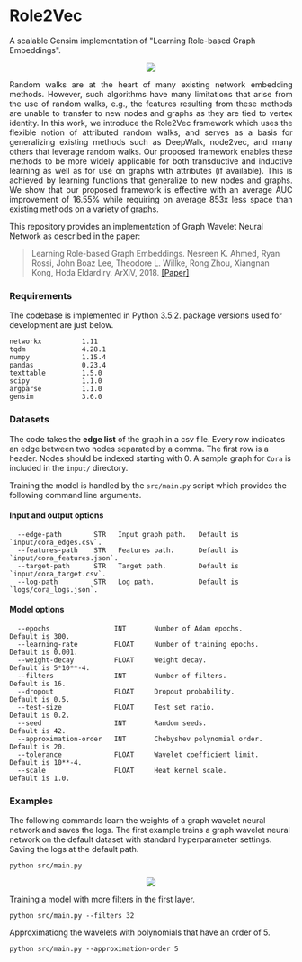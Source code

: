 Role2Vec
============================================
A scalable Gensim implementation of "Learning Role-based Graph Embeddings".
<div style="text-align:center"><img src ="gwnn.jpg" ,width=720/></div>
<p align="justify">
Random walks are at the heart of many existing network embedding methods. However, such algorithms have many limitations that arise from the use of random walks, e.g., the features resulting from these methods are unable to transfer to new nodes and graphs as they are tied to vertex identity. In this work, we introduce the Role2Vec framework which uses the flexible notion of attributed random walks, and serves as a basis for generalizing existing methods such as DeepWalk, node2vec, and many others that leverage random walks. Our proposed framework enables these methods to be more widely applicable for both transductive and inductive learning as well as for use on graphs with attributes (if available). This is achieved by learning functions that generalize to new nodes and graphs. We show that our proposed framework is effective with an average AUC improvement of 16.55% while requiring on average 853x less space than existing methods on a variety of graphs. </p>

This repository provides an implementation of Graph Wavelet Neural Network as described in the paper:

> Learning Role-based Graph Embeddings.
> Nesreen K. Ahmed, Ryan Rossi, John Boaz Lee, Theodore L. Willke, Rong Zhou, Xiangnan Kong, Hoda Eldardiry.
> ArXiV, 2018.
> [[Paper]](https://arxiv.org/abs/1802.02896)

### Requirements

The codebase is implemented in Python 3.5.2. package versions used for development are just below.
```
networkx          1.11
tqdm              4.28.1
numpy             1.15.4
pandas            0.23.4
texttable         1.5.0
scipy             1.1.0
argparse          1.1.0
gensim            3.6.0
```
### Datasets

The code takes the **edge list** of the graph in a csv file. Every row indicates an edge between two nodes separated by a comma. The first row is a header. Nodes should be indexed starting with 0. A sample graph for `Cora` is included in the  `input/` directory. 

Training the model is handled by the `src/main.py` script which provides the following command line arguments.

#### Input and output options

```
  --edge-path        STR   Input graph path.   Default is `input/cora_edges.csv`.
  --features-path    STR   Features path.      Default is `input/cora_features.json`.
  --target-path      STR   Target path.        Default is `input/cora_target.csv`.
  --log-path         STR   Log path.           Default is `logs/cora_logs.json`.
```

#### Model options

```
  --epochs                INT       Number of Adam epochs.         Default is 300.
  --learning-rate         FLOAT     Number of training epochs.     Default is 0.001.
  --weight-decay          FLOAT     Weight decay.                  Default is 5*10**-4.
  --filters               INT       Number of filters.             Default is 16.
  --dropout               FLOAT     Dropout probability.           Default is 0.5.
  --test-size             FLOAT     Test set ratio.                Default is 0.2.
  --seed                  INT       Random seeds.                  Default is 42.
  --approximation-order   INT       Chebyshev polynomial order.    Default is 20.
  --tolerance             FLOAT     Wavelet coefficient limit.     Default is 10**-4.
  --scale                 FLOAT     Heat kernel scale.             Default is 1.0.
```

### Examples

The following commands learn  the weights of a graph wavelet neural network and saves the logs. The first example trains a graph wavelet neural network on the default dataset with standard hyperparameter settings. Saving the logs at the default path.

```
python src/main.py
```
<p align="center">
<img style="float: center;" src="gwnn_run.jpg">
</p>

Training a model with more filters in the first layer.

```
python src/main.py --filters 32
```

Approximationg the wavelets with polynomials that have an order of 5.

```
python src/main.py --approximation-order 5
```
